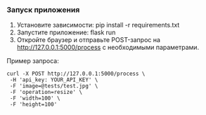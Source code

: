 ### Запуск приложения

1. Установите зависимости: pip install -r requirements.txt
2. Запустите приложение: flask run
3. Откройте браузер и отправьте POST-запрос на http://127.0.0.1:5000/process с необходимыми параметрами.

Пример запроса:
```
curl -X POST http://127.0.0.1:5000/process \
 -H 'api_key: YOUR_API_KEY' \
 -F 'image=@tests/test.jpg' \
 -F 'operation=resize' \
 -F 'width=100' \
 -F 'height=100'
```